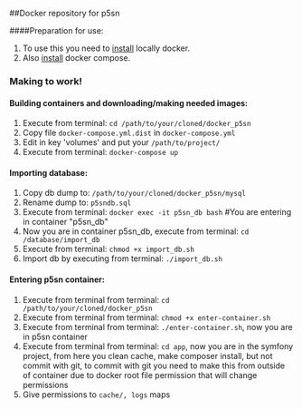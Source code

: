 ##Docker repository for p5sn

####Preparation for use:
1. To use this you need to [install](https://docs.docker.com/engine/installation/) locally docker.
2. Also [install](https://docs.docker.com/compose/install/) docker compose.


### Making to work!

#### Building containers and downloading/making needed images:
1. Execute from terminal: `cd /path/to/your/cloned/docker_p5sn`
2. Copy file `docker-compose.yml.dist` in `docker-compose.yml`
3. Edit in key 'volumes' and put your `/path/to/project/`
4. Execute from terminal: `docker-compose up`
#### Importing database:
1. Copy db dump to: `/path/to/your/cloned/docker_p5sn/mysql`
2. Rename dump to: `p5sndb.sql`
3. Execute from terminal: `docker exec -it p5sn_db bash` #You are entering in container "p5sn_db"
4. Now you are in container p5sn_db, execute from terminal: `cd /database/import_db`
5. Execute from terminal: `chmod +x import_db.sh`
6. Import db by executing from terminal: `./import_db.sh`
#### Entering p5sn container:
1. Execute from terminal from terminal: `cd /path/to/your/cloned/docker_p5sn`
2. Execute from terminal from terminal: `chmod +x enter-container.sh`
3. Execute from terminal from terminal: `./enter-container.sh`, now you are in p5sn container
4. Execute from terminal from terminal: `cd app`, now you are in the symfony project, from here you clean cache, make composer install, but not commit 
    with git, to commit with git you need to make this from outside of container due to docker root file permission that 
    will change permissions
5. Give permissions to `cache/, logs` maps